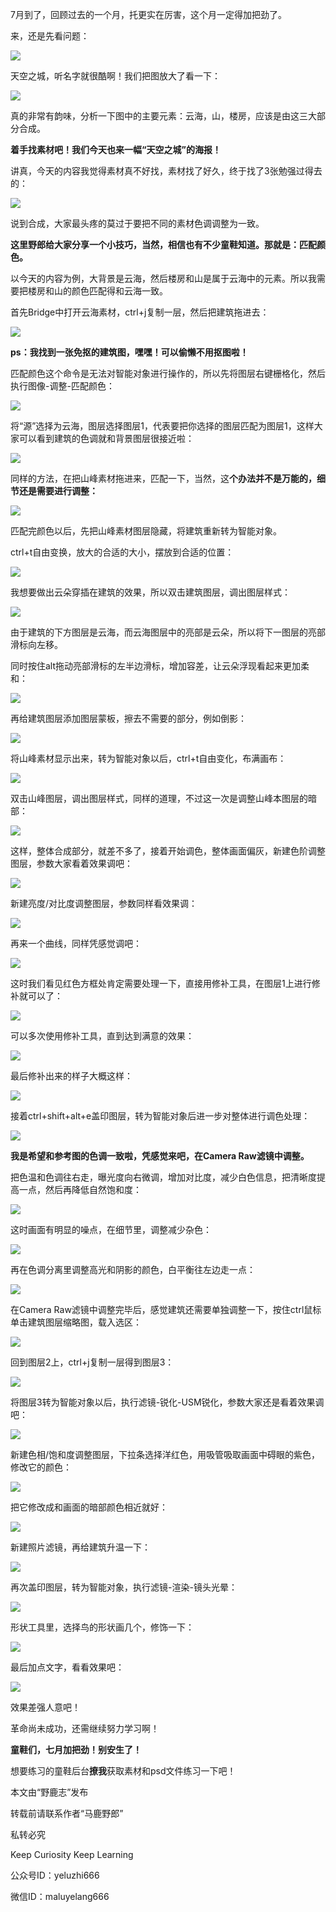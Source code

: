7月到了，回顾过去的一个月，托更实在厉害，这个月一定得加把劲了。

来，还是先看问题：

![](https://pic2.zhimg.com/v2-37bb3d82a1452a1a70776c1376f44d69_r.jpg)

天空之城，听名字就很酷啊！我们把图放大了看一下：

![](https://pic1.zhimg.com/v2-f26c13900bcf3bb925eb5ede112269d0_r.jpg)  

真的非常有韵味，分析一下图中的主要元素：云海，山，楼房，应该是由这三大部分合成。

  

**着手找素材吧！我们今天也来一幅“天空之城”的海报！**

  

讲真，今天的内容我觉得素材真不好找，素材找了好久，终于找了3张勉强过得去的：

![](https://pic1.zhimg.com/v2-784e5a416b39e880ac88efa000d1dbf0_r.jpg)

说到合成，大家最头疼的莫过于要把不同的素材色调调整为一致。

  

**这里野郎给大家分享一个小技巧，当然，相信也有不少童鞋知道。那就是：匹配颜色。**

  

以今天的内容为例，大背景是云海，然后楼房和山是属于云海中的元素。所以我需要把楼房和山的颜色匹配得和云海一致。

  

首先Bridge中打开云海素材，ctrl+j复制一层，然后把建筑拖进去：

![](https://pic4.zhimg.com/v2-bae81a14dc64cbacd9a8eccfa0c3c9e7_r.jpg)  

**ps：我找到一张免抠的建筑图，嘿嘿！可以偷懒不用抠图啦！**

  

匹配颜色这个命令是无法对智能对象进行操作的，所以先将图层右键栅格化，然后执行图像-调整-匹配颜色：

![](https://pic3.zhimg.com/v2-2e632d024ca6388e328ce737776f05a2_r.jpg)  

将“源”选择为云海，图层选择图层1，代表要把你选择的图层匹配为图层1，这样大家可以看到建筑的色调就和背景图层很接近啦：

![](https://pic3.zhimg.com/v2-81435e6d7ecba798ede26b9df8c8983a_r.jpg)  

同样的方法，在把山峰素材拖进来，匹配一下，当然，这**个办法并不是万能的，细节还是需要进行调整：**

![](https://pic3.zhimg.com/v2-d90298329236e7b09cb934cc97289322_r.jpg)  

匹配完颜色以后，先把山峰素材图层隐藏，将建筑重新转为智能对象。

  

ctrl+t自由变换，放大的合适的大小，摆放到合适的位置：

![](https://pic2.zhimg.com/v2-25fb47182fd2b7dbf4ba833205146915_r.jpg)  

我想要做出云朵穿插在建筑的效果，所以双击建筑图层，调出图层样式：

![](https://pic4.zhimg.com/v2-0daefb175b4728974d3a63f4481df647_r.jpg)  

由于建筑的下方图层是云海，而云海图层中的亮部是云朵，所以将下一图层的亮部滑标向左移。

  

同时按住alt拖动亮部滑标的左半边滑标，增加容差，让云朵浮现看起来更加柔和：

![](https://pic3.zhimg.com/v2-0acd7f8429758e5dfdccc404e1607efa_r.jpg)  

再给建筑图层添加图层蒙板，擦去不需要的部分，例如倒影：

![](https://pic4.zhimg.com/v2-b897efc71954162bf9ebb54a861fe3b7_r.jpg)  

将山峰素材显示出来，转为智能对象以后，ctrl+t自由变化，布满画布：

![](https://pic3.zhimg.com/v2-6363ac0ae7ed5d873523861e75e6f9b6_r.jpg)  

双击山峰图层，调出图层样式，同样的道理，不过这一次是调整山峰本图层的暗部：

![](https://pic1.zhimg.com/v2-af311235386aa1668f1cc7a89a277564_r.jpg)  

这样，整体合成部分，就差不多了，接着开始调色，整体画面偏灰，新建色阶调整图层，参数大家看着效果调吧：

![](https://pic3.zhimg.com/v2-e2502aa11a92f5b982e114baa69e8162_r.jpg)  

新建亮度/对比度调整图层，参数同样看效果调：

![](https://pic4.zhimg.com/v2-634cfa3fccbc865b7a94427e13d78917_r.jpg)  

再来一个曲线，同样凭感觉调吧：

![](https://pic3.zhimg.com/v2-7c7bbcfa86f5dfdfd59ca9b7763da5a6_r.jpg)  

这时我们看见红色方框处肯定需要处理一下，直接用修补工具，在图层1上进行修补就可以了：

![](https://pic3.zhimg.com/v2-e512d0d2198870e4f353b59a65126506_r.jpg)  

可以多次使用修补工具，直到达到满意的效果：

![](https://pic1.zhimg.com/v2-023c516b3e4ac26e9491bd32347547bc_r.jpg)  

最后修补出来的样子大概这样：

![](https://pic1.zhimg.com/v2-31e2366de7d18f52a2b0eafe71be7e8c_r.jpg)  

接着ctrl+shift+alt+e盖印图层，转为智能对象后进一步对整体进行调色处理：

![](https://pic3.zhimg.com/v2-dec7bd022889c043f4036a48da59a05a_r.jpg)  

**我是希望和参考图的色调一致啦，凭感觉来吧，在Camera Raw滤镜中调整。**

  

把色温和色调往右走，曝光度向右微调，增加对比度，减少白色信息，把清晰度提高一点，然后再降低自然饱和度：

![](https://pic2.zhimg.com/v2-e4adb33913bc7b0d9d5611b754c7208d_r.jpg)  

这时画面有明显的噪点，在细节里，调整减少杂色：

![](https://pic4.zhimg.com/v2-b341f5d91f04f4f8e8b5fdd62022d843_r.jpg)  

再在色调分离里调整高光和阴影的颜色，白平衡往左边走一点：

![](https://pic4.zhimg.com/v2-cfce558f5a80bec351ef803d4bc2a6ff_r.jpg)  

在Camera Raw滤镜中调整完毕后，感觉建筑还需要单独调整一下，按住ctrl鼠标单击建筑图层缩略图，载入选区：

![](https://pic4.zhimg.com/v2-af1656751c94d660d50ba7128fd4b803_r.jpg)  

回到图层2上，ctrl+j复制一层得到图层3：

![](https://pic4.zhimg.com/v2-53dc93d610b11d415363523bed5059c7_r.jpg)  

将图层3转为智能对象以后，执行滤镜-锐化-USM锐化，参数大家还是看着效果调吧：

![](https://pic4.zhimg.com/v2-5df01f1e36259020b09dba2773c9952b_r.jpg)  

新建色相/饱和度调整图层，下拉条选择洋红色，用吸管吸取画面中碍眼的紫色，修改它的颜色：

![](https://pic2.zhimg.com/v2-55cce3d797695fc2850ae54cdb155a95_r.jpg)  

把它修改成和画面的暗部颜色相近就好：

![](https://pic2.zhimg.com/v2-6442fe59918f495eef0f9c206d9f632d_r.jpg)  

新建照片滤镜，再给建筑升温一下：

![](https://pic1.zhimg.com/v2-081c5df780304a5f30c0a5f5b71982f4_r.jpg)  

再次盖印图层，转为智能对象，执行滤镜-渲染-镜头光晕：

![](https://pic2.zhimg.com/v2-0097674f804882b5f9baf2d6d14b6fad_r.jpg)  

形状工具里，选择鸟的形状画几个，修饰一下：

![](https://pic4.zhimg.com/v2-b45cde6a32bcdbdf7cdc4cf3636bbfd3_r.jpg)  

最后加点文字，看看效果吧：

![](https://pic1.zhimg.com/v2-14f3c2dcefc2e37821cff988f9370200_r.jpg)  

效果差强人意吧！

革命尚未成功，还需继续努力学习啊！

**童鞋们，七月加把劲！别安生了！**

  

想要练习的童鞋后台**撩我**获取素材和psd文件练习一下吧！

  

本文由“野鹿志”发布

转载前请联系作者“马鹿野郎”

私转必究

Keep Curiosity Keep Learning

公众号ID：yeluzhi666

微信ID：maluyelang666